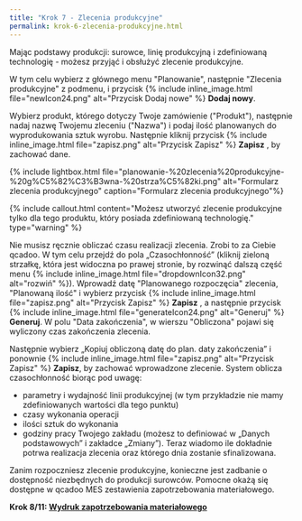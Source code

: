 ```yaml
---
title: "Krok 7 - Zlecenia produkcyjne"
permalink: krok-6-zlecenia-produkcyjne.html
---
```

 Mając podstawy produkcji: surowce, linię produkcyjną i zdefiniowaną technologię - możesz przyjąć i obsłużyć zlecenie produkcyjne. 

W tym celu wybierz z głównego menu "Planowanie", następnie "Zlecenia produkcyjne" z podmenu, i przycisk {% include inline_image.html file="newIcon24.png" alt="Przycisk Dodaj nowe" %} **Dodaj nowy**.

Wybierz produkt, którego dotyczy Twoje zamówienie ("Produkt"), następnie nadaj nazwę Twojemu zleceniu ("Nazwa") i podaj ilość planowanych do wyprodukowania sztuk wyrobu. Następnie kliknij przycisk {% include inline_image.html file="zapisz.png" alt="Przycisk Zapisz" %} **Zapisz** , by zachować dane.

{% include lightbox.html file="planowanie-%20zlecenia%20produkcyjne-%20g%C5%82%C3%B3wna-%20strza%C5%82ki.png" alt="Formularz zlecenia produkcyjnego" caption="Formularz zlecenia produkcyjnego"%}

{% include callout.html content="Możesz utworzyć zlecenie produkcyjne tylko dla tego produktu, który posiada zdefiniowaną technologię." type="warning" %} 

  

Nie musisz ręcznie obliczać czasu realizacji zlecenia. Zrobi to za Ciebie qcadoo. W tym celu przejdź do pola „Czasochłonność” (kliknij zieloną strzałkę, która jest widoczna po prawej stronie, by rozwinąć dalszą część menu {% include inline_image.html file="dropdownIcon32.png" alt="rozwiń" %}). Wprowadź datę "Planowanego rozpoczęcia" zlecenia, "Planowaną ilość" i wybierz przycisk {% include inline_image.html file="zapisz.png" alt="Przycisk Zapisz" %} **Zapisz** , a następnie przycisk  {% include inline_image.html file="generateIcon24.png" alt="Generuj" %} **Generuj**. W polu "Data zakończenia", w wierszu "Obliczona" pojawi się wyliczony czas zakończenia zlecenia. 

Następnie wybierz „Kopiuj obliczoną datę do plan. daty zakończenia” i ponownie {% include inline_image.html file="zapisz.png" alt="Przycisk Zapisz" %} **Zapisz**, by zachować wprowadzone zlecenie. System oblicza czasochłonność biorąc pod uwagę:

- parametry i wydajność linii produkcyjnej (w tym przykładzie nie mamy zdefiniowanych wartości dla tego punktu)
- czasy wykonania operacji
- ilości sztuk do wykonania
- godziny pracy Twojego zakładu (możesz to definiować w „Danych podstawowych” i zakładce „Zmiany”).
 Teraz wiadomo ile dokładnie potrwa realizacja zlecenia oraz którego dnia zostanie sfinalizowana.

Zanim rozpoczniesz zlecenie produkcyjne, konieczne jest zadbanie o dostępność niezbędnych do produkcji surowców. Pomocne okażą się dostępne w qcadoo MES zestawienia zapotrzebowania materiałowego.

**Krok 8/11: [Wydruk zapotrzebowania materiałowego](/krok-7-zapotrzebowanie-materialowe)**
